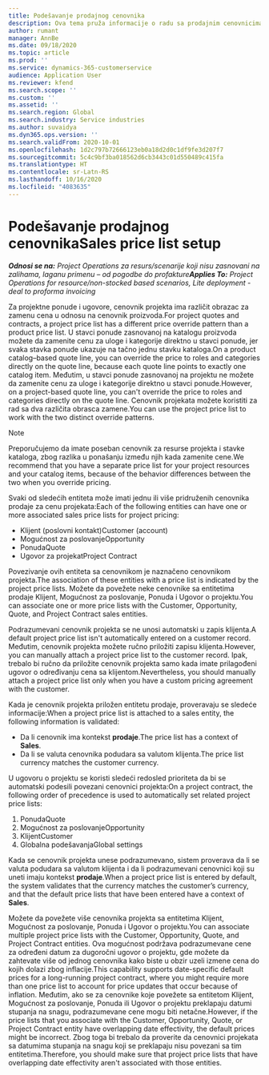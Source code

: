 ```yaml
---
title: Podešavanje prodajnog cenovnika
description: Ova tema pruža informacije o radu sa prodajnim cenovnicima za određivanje cena proizvoda u projektu.
author: rumant
manager: AnnBe
ms.date: 09/18/2020
ms.topic: article
ms.prod: ''
ms.service: dynamics-365-customerservice
audience: Application User
ms.reviewer: kfend
ms.search.scope: ''
ms.custom: ''
ms.assetid: ''
ms.search.region: Global
ms.search.industry: Service industries
ms.author: suvaidya
ms.dyn365.ops.version: ''
ms.search.validFrom: 2020-10-01
ms.openlocfilehash: 1d2c797b72666123eb0a18d2d0c1df9fe3d207f7
ms.sourcegitcommit: 5c4c9bf3ba018562d6cb3443c01d550489c415fa
ms.translationtype: HT
ms.contentlocale: sr-Latn-RS
ms.lasthandoff: 10/16/2020
ms.locfileid: "4083635"
---
```

# <a name="sales-price-list-setup"></a><span data-ttu-id="5a4bd-103">Podešavanje prodajnog cenovnika</span><span class="sxs-lookup"><span data-stu-id="5a4bd-103">Sales price list setup</span></span>

<span data-ttu-id="5a4bd-104">_**Odnosi se na:** Project Operations za resurs/scenarije koji nisu zasnovani na zalihama, laganu primenu – od pogodbe do profakture_</span><span class="sxs-lookup"><span data-stu-id="5a4bd-104">_**Applies To:** Project Operations for resource/non-stocked based scenarios, Lite deployment - deal to proforma invoicing_</span></span>

<span data-ttu-id="5a4bd-105">Za projektne ponude i ugovore, cenovnik projekta ima različit obrazac za zamenu cena u odnosu na cenovnik proizvoda.</span><span class="sxs-lookup"><span data-stu-id="5a4bd-105">For project quotes and contracts, a project price list has a different price override pattern than a product price list.</span></span> <span data-ttu-id="5a4bd-106">U stavci ponude zasnovanoj na katalogu proizvoda možete da zamenite cenu za uloge i kategorije direktno u stavci ponude, jer svaka stavka ponude ukazuje na tačno jednu stavku kataloga.</span><span class="sxs-lookup"><span data-stu-id="5a4bd-106">On a product catalog–based quote line, you can override the price to roles and categories directly on the quote line, because each quote line points to exactly one catalog item.</span></span> <span data-ttu-id="5a4bd-107">Međutim, u stavci ponude zasnovanoj na projektu ne možete da zamenite cenu za uloge i kategorije direktno u stavci ponude.</span><span class="sxs-lookup"><span data-stu-id="5a4bd-107">However, on a project-based quote line, you can't override the price to roles and categories directly on the quote line.</span></span> <span data-ttu-id="5a4bd-108">Cenovnik projekata možete koristiti za rad sa dva različita obrasca zamene.</span><span class="sxs-lookup"><span data-stu-id="5a4bd-108">You can use the project price list to work with the two distinct override patterns.</span></span>

> [!NOTE]
> <span data-ttu-id="5a4bd-109">Preporučujemo da imate poseban cenovnik za resurse projekta i stavke kataloga, zbog razlika u ponašanju između njih kada zamenite cene.</span><span class="sxs-lookup"><span data-stu-id="5a4bd-109">We recommend that you have a separate price list for your project resources and your catalog items, because of the behavior differences between the two when you override pricing.</span></span>

<span data-ttu-id="5a4bd-110">Svaki od sledećih entiteta može imati jednu ili više pridruženih cenovnika prodaje za cenu projekata:</span><span class="sxs-lookup"><span data-stu-id="5a4bd-110">Each of the following entities can have one or more associated sales price lists for project pricing:</span></span>

- <span data-ttu-id="5a4bd-111">Klijent (poslovni kontakt)</span><span class="sxs-lookup"><span data-stu-id="5a4bd-111">Customer (account)</span></span> 
- <span data-ttu-id="5a4bd-112">Mogućnost za poslovanje</span><span class="sxs-lookup"><span data-stu-id="5a4bd-112">Opportunity</span></span> 
- <span data-ttu-id="5a4bd-113">Ponuda</span><span class="sxs-lookup"><span data-stu-id="5a4bd-113">Quote</span></span> 
- <span data-ttu-id="5a4bd-114">Ugovor za projekat</span><span class="sxs-lookup"><span data-stu-id="5a4bd-114">Project Contract</span></span>

<span data-ttu-id="5a4bd-115">Povezivanje ovih entiteta sa cenovnikom je naznačeno cenovnikom projekta.</span><span class="sxs-lookup"><span data-stu-id="5a4bd-115">The association of these entities with a price list is indicated by the project price lists.</span></span> <span data-ttu-id="5a4bd-116">Možete da povežete neke cenovnike sa entitetima prodaje Klijent, Mogućnost za poslovanje, Ponuda i Ugovor o projektu.</span><span class="sxs-lookup"><span data-stu-id="5a4bd-116">You can associate one or more price lists with the Customer, Opportunity, Quote, and Project Contract sales entities.</span></span>

<span data-ttu-id="5a4bd-117">Podrazumevani cenovnik projekta se ne unosi automatski u zapis klijenta.</span><span class="sxs-lookup"><span data-stu-id="5a4bd-117">A default project price list isn't automatically entered on a customer record.</span></span> <span data-ttu-id="5a4bd-118">Međutim, cenovnik projekta možete ručno priložiti zapisu klijenta.</span><span class="sxs-lookup"><span data-stu-id="5a4bd-118">However, you can manually attach a project price list to the customer record.</span></span> <span data-ttu-id="5a4bd-119">Ipak, trebalo bi ručno da priložite cenovnik projekta samo kada imate prilagođeni ugovor o određivanju cena sa klijentom.</span><span class="sxs-lookup"><span data-stu-id="5a4bd-119">Nevertheless, you should manually attach a project price list only when you have a custom pricing agreement with the customer.</span></span> 

<span data-ttu-id="5a4bd-120">Kada je cenovnik projekta priložen entitetu prodaje, proveravaju se sledeće informacije:</span><span class="sxs-lookup"><span data-stu-id="5a4bd-120">When a project price list is attached to a sales entity, the following information is validated:</span></span>

- <span data-ttu-id="5a4bd-121">Da li cenovnik ima kontekst **prodaje**.</span><span class="sxs-lookup"><span data-stu-id="5a4bd-121">The price list has a context of **Sales**.</span></span> 
- <span data-ttu-id="5a4bd-122">Da li se valuta cenovnika podudara sa valutom klijenta.</span><span class="sxs-lookup"><span data-stu-id="5a4bd-122">The price list currency matches the customer currency.</span></span> 

<span data-ttu-id="5a4bd-123">U ugovoru o projektu se koristi sledeći redosled prioriteta da bi se automatski podesili povezani cenovnici projekta:</span><span class="sxs-lookup"><span data-stu-id="5a4bd-123">On a project contract, the following order of precedence is used to automatically set related project price lists:</span></span>

1. <span data-ttu-id="5a4bd-124">Ponuda</span><span class="sxs-lookup"><span data-stu-id="5a4bd-124">Quote</span></span>
2. <span data-ttu-id="5a4bd-125">Mogućnost za poslovanje</span><span class="sxs-lookup"><span data-stu-id="5a4bd-125">Opportunity</span></span>
3. <span data-ttu-id="5a4bd-126">Klijent</span><span class="sxs-lookup"><span data-stu-id="5a4bd-126">Customer</span></span> 
4. <span data-ttu-id="5a4bd-127">Globalna podešavanja</span><span class="sxs-lookup"><span data-stu-id="5a4bd-127">Global settings</span></span> 

<span data-ttu-id="5a4bd-128">Kada se cenovnik projekta unese podrazumevano, sistem proverava da li se valuta podudara sa valutom klijenta i da li podrazumevani cenovnici koji su uneti imaju kontekst **prodaje**.</span><span class="sxs-lookup"><span data-stu-id="5a4bd-128">When a project price list is entered by default, the system validates that the currency matches the customer’s currency, and that the default price lists that have been entered have a context of **Sales**.</span></span>

<span data-ttu-id="5a4bd-129">Možete da povežete više cenovnika projekta sa entitetima Klijent, Mogućnost za poslovanje, Ponuda i Ugovor o projektu.</span><span class="sxs-lookup"><span data-stu-id="5a4bd-129">You can associate multiple project price lists with the Customer, Opportunity, Quote, and Project Contract entities.</span></span> <span data-ttu-id="5a4bd-130">Ova mogućnost podržava podrazumevane cene za određeni datum za dugoročni ugovor o projektu, gde možete da zahtevate više od jednog cenovnika kako biste u obzir uzeli izmene cena do kojih dolazi zbog inflacije.</span><span class="sxs-lookup"><span data-stu-id="5a4bd-130">This capability supports date-specific default prices for a long-running project contract, where you might require more than one price list to account for price updates that occur because of inflation.</span></span> <span data-ttu-id="5a4bd-131">Međutim, ako se za cenovnike koje povežete sa entitetom Klijent, Mogućnost za poslovanje, Ponuda ili Ugovor o projektu preklapaju datumi stupanja na snagu, podrazumevane cene mogu biti netačne.</span><span class="sxs-lookup"><span data-stu-id="5a4bd-131">However, if the price lists that you associate with the Customer, Opportunity, Quote, or Project Contract entity have overlapping date effectivity, the default prices might be incorrect.</span></span> <span data-ttu-id="5a4bd-132">Zbog toga bi trebalo da proverite da cenovnici projekata sa datumima stupanja na snagu koji se preklapaju nisu povezani sa tim entitetima.</span><span class="sxs-lookup"><span data-stu-id="5a4bd-132">Therefore, you should make sure that project price lists that have overlapping date effectivity aren't associated with those entities.</span></span>
